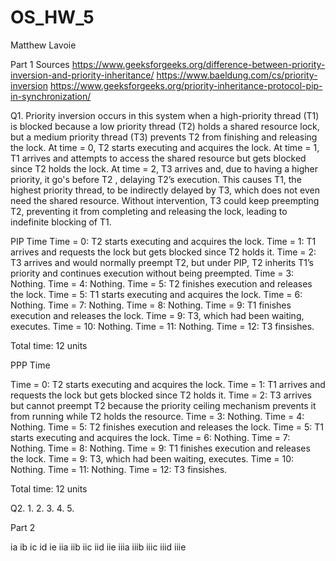 # OS_HW_5
Matthew Lavoie

Part 1
Sources
https://www.geeksforgeeks.org/difference-between-priority-inversion-and-priority-inheritance/
https://www.baeldung.com/cs/priority-inversion
https://www.geeksforgeeks.org/priority-inheritance-protocol-pip-in-synchronization/

Q1. Priority inversion occurs in this system when a high-priority thread (T1) is blocked because a low priority thread (T2) holds a shared resource lock, but a medium priority thread (T3) prevents T2 from finishing and releasing the lock. At time = 0, T2 starts executing and acquires the lock. At time = 1, T1 arrives and attempts to access the shared resource but gets blocked since T2 holds the lock. At time = 2, T3 arrives and, due to having a higher priority, it go's before T2 , delaying T2’s execution. This causes T1, the highest priority thread, to be indirectly delayed by T3, which does not even need the shared resource. Without intervention, T3 could keep preempting T2, preventing it from completing and releasing the lock, leading to indefinite blocking of T1.

PIP Time
Time = 0: T2 starts executing and acquires the lock.
Time = 1: T1 arrives and requests the lock but gets blocked since T2 holds it.
Time = 2: T3 arrives and would normally preempt T2, but under PIP, T2 inherits T1’s priority and continues execution without being preempted.
Time = 3: Nothing.
Time = 4: Nothing.
Time = 5: T2 finishes execution and releases the lock.
Time = 5: T1 starts executing and acquires the lock.
Time = 6: Nothing.
Time = 7: Nothing.
Time = 8: Nothing.
Time = 9: T1 finishes execution and releases the lock.
Time = 9: T3, which had been waiting, executes.
Time = 10: Nothing.
Time = 11: Nothing.
Time = 12: T3 finsishes.

Total time: 12 units


PPP Time

Time = 0: T2 starts executing and acquires the lock.
Time = 1: T1 arrives and requests the lock but gets blocked since T2 holds it.
Time = 2: T3 arrives but cannot preempt T2 because the priority ceiling mechanism prevents it from running while T2 holds the resource.
Time = 3: Nothing.
Time = 4: Nothing.
Time = 5: T2 finishes execution and releases the lock.
Time = 5: T1 starts executing and acquires the lock.
Time = 6: Nothing.
Time = 7: Nothing.
Time = 8: Nothing.
Time = 9: T1 finishes execution and releases the lock.
Time = 9: T3, which had been waiting, executes.
Time = 10: Nothing.
Time = 11: Nothing.
Time = 12: T3 finsishes.

Total time: 12 units


Q2.
1. 
2. 
3.
4.
5.

Part 2




ia
ib
ic
id
ie
iia
iib
iic
iid
iie
iiia
iiib
iiic
iiid
iiie
